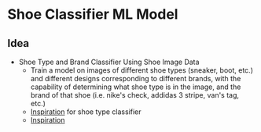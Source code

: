 # Shoe Classifier ML Model
## Idea
* Shoe Type and Brand Classifier Using Shoe Image Data
  * Train a model on images of different shoe types (sneaker, boot, etc.) and different designs corresponding to different brands, with the capability of determining what shoe type is in the image, and the brand of that shoe (i.e. nike's check, addidas 3 stripe, van's tag, etc.)
  * [Inspiration](http://vision.cs.utexas.edu/projects/finegrained/utzap50k/) for shoe type classifier
  * [Inspiration](https://medium.com/@chrispmaag/creating-a-sneakers-classifier-541682faf061)

